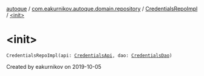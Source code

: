 [autoque](../../index.md) / [com.eakurnikov.autoque.domain.repository](../index.md) / [CredentialsRepoImpl](index.md) / [&lt;init&gt;](./-init-.md)

# &lt;init&gt;

`CredentialsRepoImpl(api: `[`CredentialsApi`](../../com.eakurnikov.autoque.data.network.api/-credentials-api/index.md)`, dao: `[`CredentialsDao`](../../com.eakurnikov.autoque.data.db.dao/-credentials-dao/index.md)`)`

Created by eakurnikov on 2019-10-05

